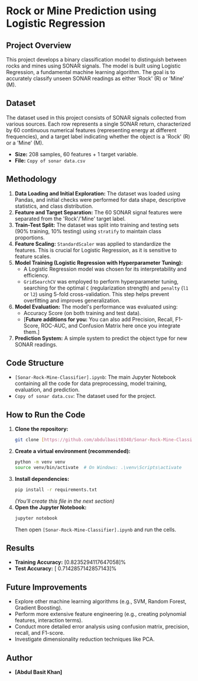 # Rock or Mine Prediction using Logistic Regression

## Project Overview

This project develops a binary classification model to distinguish between rocks and mines using SONAR signals. The model is built using Logistic Regression, a fundamental machine learning algorithm. The goal is to accurately classify unseen SONAR readings as either 'Rock' (R) or 'Mine' (M).

## Dataset

The dataset used in this project consists of SONAR signals collected from various sources. Each row represents a single SONAR return, characterized by 60 continuous numerical features (representing energy at different frequencies), and a target label indicating whether the object is a 'Rock' (R) or a 'Mine' (M).

* **Size:** 208 samples, 60 features + 1 target variable.
* **File:** `Copy of sonar data.csv`

## Methodology

1.  **Data Loading and Initial Exploration:** The dataset was loaded using Pandas, and initial checks were performed for data shape, descriptive statistics, and class distribution.
2.  **Feature and Target Separation:** The 60 SONAR signal features were separated from the 'Rock'/'Mine' target label.
3.  **Train-Test Split:** The dataset was split into training and testing sets (90% training, 10% testing) using `stratify` to maintain class proportions.
4.  **Feature Scaling:** `StandardScaler` was applied to standardize the features. This is crucial for Logistic Regression, as it is sensitive to feature scales.
5.  **Model Training (Logistic Regression with Hyperparameter Tuning):**
    * A Logistic Regression model was chosen for its interpretability and efficiency.
    * `GridSearchCV` was employed to perform hyperparameter tuning, searching for the optimal `C` (regularization strength) and `penalty` (`l1` or `l2`) using 5-fold cross-validation. This step helps prevent overfitting and improves generalization.
6.  **Model Evaluation:** The model's performance was evaluated using:
    * Accuracy Score (on both training and test data).
    * [**Future additions for you:** You can also add Precision, Recall, F1-Score, ROC-AUC, and Confusion Matrix here once you integrate them.]
7.  **Prediction System:** A simple system to predict the object type for new SONAR readings.

## Code Structure

* `[Sonar-Rock-Mine-Classifier].ipynb`: The main Jupyter Notebook containing all the code for data preprocessing, model training, evaluation, and prediction.
* `Copy of sonar data.csv`: The dataset used for the project.

## How to Run the Code

1.  **Clone the repository:**
    ```bash
    git clone [https://github.com/abdulbasit0340/Sonar-Rock-Mine-Classifier.git](https://github.com/abdulbasit0340/Sonar-Rock-Mine-Classifier.git)
    
    ```
2.  **Create a virtual environment (recommended):**
    ```bash
    python -m venv venv
    source venv/bin/activate  # On Windows: .\venv\Scripts\activate
    ```
3.  **Install dependencies:**
    ```bash
    pip install -r requirements.txt
    ```
    *(You'll create this file in the next section)*
4.  **Open the Jupyter Notebook:**
    ```bash
    jupyter notebook
    ```
    Then open `[Sonar-Rock-Mine-Classifier].ipynb` and run the cells.

## Results

* **Training Accuracy:** [0.8235294117647058]%
* **Test Accuracy:** [ 0.7142857142857143]%


## Future Improvements

* Explore other machine learning algorithms (e.g., SVM, Random Forest, Gradient Boosting).
* Perform more extensive feature engineering (e.g., creating polynomial features, interaction terms).
* Conduct more detailed error analysis using confusion matrix, precision, recall, and F1-score.
* Investigate dimensionality reduction techniques like PCA.

## Author

* **[Abdul Basit Khan]** 

